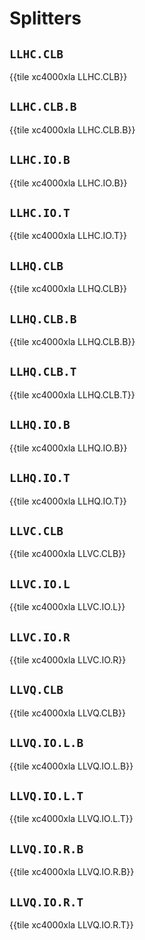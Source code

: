 # Splitters


## `LLHC.CLB`

{{tile xc4000xla LLHC.CLB}}


## `LLHC.CLB.B`

{{tile xc4000xla LLHC.CLB.B}}


## `LLHC.IO.B`

{{tile xc4000xla LLHC.IO.B}}


## `LLHC.IO.T`

{{tile xc4000xla LLHC.IO.T}}


## `LLHQ.CLB`

{{tile xc4000xla LLHQ.CLB}}


## `LLHQ.CLB.B`

{{tile xc4000xla LLHQ.CLB.B}}


## `LLHQ.CLB.T`

{{tile xc4000xla LLHQ.CLB.T}}


## `LLHQ.IO.B`

{{tile xc4000xla LLHQ.IO.B}}


## `LLHQ.IO.T`

{{tile xc4000xla LLHQ.IO.T}}


## `LLVC.CLB`

{{tile xc4000xla LLVC.CLB}}


## `LLVC.IO.L`

{{tile xc4000xla LLVC.IO.L}}


## `LLVC.IO.R`

{{tile xc4000xla LLVC.IO.R}}


## `LLVQ.CLB`

{{tile xc4000xla LLVQ.CLB}}


## `LLVQ.IO.L.B`

{{tile xc4000xla LLVQ.IO.L.B}}


## `LLVQ.IO.L.T`

{{tile xc4000xla LLVQ.IO.L.T}}


## `LLVQ.IO.R.B`

{{tile xc4000xla LLVQ.IO.R.B}}


## `LLVQ.IO.R.T`

{{tile xc4000xla LLVQ.IO.R.T}}
